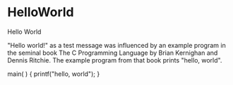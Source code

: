 # HelloWorld
Hello World

"Hello world!" as a test message was influenced by an example program
in the seminal book The C Programming Language by Brian Kernighan and
Dennis Ritchie. The example program from that book prints "hello,
world".

main( ) {
        printf("hello, world");
}
 
